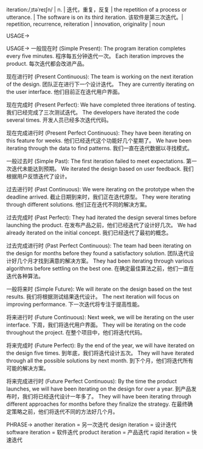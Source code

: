 iteration:/ˌɪtəˈreɪʃn/ | n. | 迭代，重复，反复 | the repetition of a process or utterance. | The software is on its third iteration.  该软件是第三次迭代。|  repetition, recurrence, reiteration | innovation, originality | noun

USAGE->

USAGE->
一般现在时 (Simple Present):
The program iteration completes every five minutes.  程序每五分钟迭代一次。
Each iteration improves the product. 每次迭代都会改进产品。

现在进行时 (Present Continuous):
The team is working on the next iteration of the design. 团队正在进行下一个设计迭代。
They are currently iterating on the user interface. 他们目前正在迭代用户界面。

现在完成时 (Present Perfect):
We have completed three iterations of testing. 我们已经完成了三次测试迭代。
The developers have iterated the code several times. 开发人员已经多次迭代代码。

现在完成进行时 (Present Perfect Continuous):
They have been iterating on this feature for weeks. 他们已经迭代这个功能好几个星期了。
We have been iterating through the data to find patterns. 我们一直在迭代数据以寻找模式。

一般过去时 (Simple Past):
The first iteration failed to meet expectations. 第一次迭代未能达到预期。
We iterated the design based on user feedback. 我们根据用户反馈迭代了设计。

过去进行时 (Past Continuous):
We were iterating on the prototype when the deadline arrived. 截止日期到来时，我们正在迭代原型。
They were iterating through different solutions. 他们正在迭代不同的解决方案。

过去完成时 (Past Perfect):
They had iterated the design several times before launching the product.  在发布产品之前，他们已经迭代了设计好几次。
We had already iterated on the initial concept. 我们已经迭代了最初的概念。

过去完成进行时 (Past Perfect Continuous):
The team had been iterating on the design for months before they found a satisfactory solution.  团队迭代设计好几个月才找到满意的解决方案。
They had been iterating through various algorithms before settling on the best one.  在确定最佳算法之前，他们一直在迭代各种算法。

一般将来时 (Simple Future):
We will iterate on the design based on the test results.  我们将根据测试结果迭代设计。
The next iteration will focus on improving performance.  下一次迭代将专注于提高性能。

将来进行时 (Future Continuous):
Next week, we will be iterating on the user interface.  下周，我们将迭代用户界面。
They will be iterating on the code throughout the project.  在整个项目中，他们将迭代代码。

将来完成时 (Future Perfect):
By the end of the year, we will have iterated on the design five times.  到年底，我们将迭代设计五次。
They will have iterated through all the possible solutions by next month.  到下个月，他们将迭代所有可能的解决方案。

将来完成进行时 (Future Perfect Continuous):
By the time the product launches, we will have been iterating on the design for over a year.  到产品发布时，我们将已经迭代设计一年多了。
They will have been iterating through different approaches for months before they finalize the strategy.  在最终确定策略之前，他们将迭代不同的方法好几个月。



PHRASE->
another iteration = 另一次迭代
design iteration = 设计迭代
software iteration = 软件迭代
product iteration = 产品迭代
rapid iteration = 快速迭代
